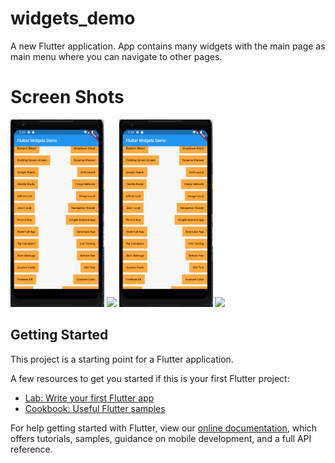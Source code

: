 # widgets_demo

A new Flutter application.
App contains many widgets with the main page as main menu where you can navigate to other pages.
# Screen Shots

<img src="screenshots/main_page.PNG" height="300em" /> <img src="ss2.png" height="300em" />
<img src="screenshots/main_page.PNG" height="300em" /> <img src="ss2.png" height="300em" />

## Getting Started

This project is a starting point for a Flutter application.

A few resources to get you started if this is your first Flutter project:

- [Lab: Write your first Flutter app](https://flutter.dev/docs/get-started/codelab)
- [Cookbook: Useful Flutter samples](https://flutter.dev/docs/cookbook)

For help getting started with Flutter, view our
[online documentation](https://flutter.dev/docs), which offers tutorials,
samples, guidance on mobile development, and a full API reference.
